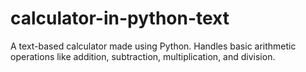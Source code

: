 # calculator-in-python-text
A text-based calculator made using Python. Handles basic arithmetic operations like addition, subtraction, multiplication, and division.
